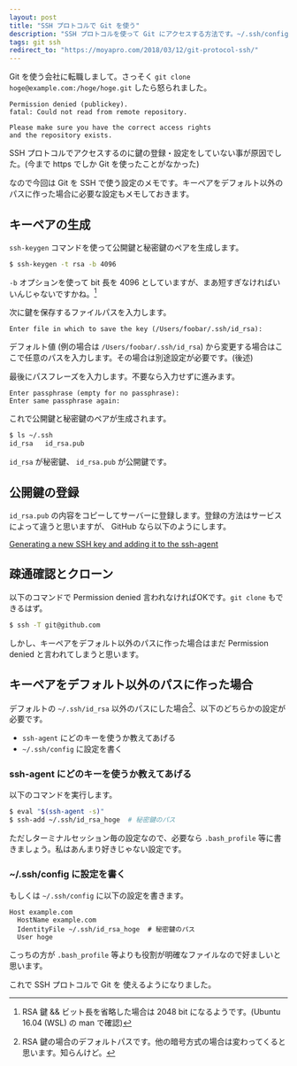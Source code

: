 ```yaml
---
layout: post
title: "SSH プロトコルで Git を使う"
description: "SSH プロトコルを使って Git にアクセスする方法です。~/.ssh/config の設定も少し。"
tags: git ssh
redirect_to: "https://moyapro.com/2018/03/12/git-protocol-ssh/"
---
```


Git を使う会社に転職しまして。さっそく `git clone hoge@example.com:/hoge/hoge.git` したら怒られました。

```
Permission denied (publickey).
fatal: Could not read from remote repository.

Please make sure you have the correct access rights
and the repository exists.
```

SSH プロトコルでアクセスするのに鍵の登録・設定をしていない事が原因でした。(今まで https でしか Git を使ったことがなかった)

なので今回は Git を SSH で使う設定のメモです。キーペアをデフォルト以外のパスに作った場合に必要な設定もメモしておきます。

## キーペアの生成

`ssh-keygen` コマンドを使って公開鍵と秘密鍵のペアを生成します。

```bash
$ ssh-keygen -t rsa -b 4096
```

`-b` オプションを使って bit 長を 4096 としていますが、まあ短すぎなければいいんじゃないですかね。[^1]

[^1]: RSA 鍵 && ビット長を省略した場合は 2048 bit になるようです。(Ubuntu 16.04 (WSL) の man で確認)

次に鍵を保存するファイルパスを入力します。

```
Enter file in which to save the key (/Users/foobar/.ssh/id_rsa):
```

デフォルト値 (例の場合は `/Users/foobar/.ssh/id_rsa`) から変更する場合はここで任意のパスを入力します。その場合は別途設定が必要です。(後述)

最後にパスフレーズを入力します。不要なら入力せずに進みます。

```
Enter passphrase (empty for no passphrase):
Enter same passphrase again:
```

これで公開鍵と秘密鍵のペアが生成されます。

```bash
$ ls ~/.ssh
id_rsa   id_rsa.pub
```

`id_rsa` が秘密鍵、 `id_rsa.pub` が公開鍵です。

## 公開鍵の登録

`id_rsa.pub` の内容をコピーしてサーバーに登録します。登録の方法はサービスによって違うと思いますが、 GitHub なら以下のようにします。

[Generating a new SSH key and adding it to the ssh-agent](https://help.github.com/articles/adding-a-new-ssh-key-to-your-github-account/)

## 疎通確認とクローン

以下のコマンドで Permission denied 言われなければOKです。`git clone` もできるはず。

```bash
$ ssh -T git@github.com
```

しかし、キーペアをデフォルト以外のパスに作った場合はまだ Permission denied と言われてしまうと思います。

## キーペアをデフォルト以外のパスに作った場合

デフォルトの `~/.ssh/id_rsa` 以外のパスにした場合[^2]、以下のどちらかの設定が必要です。

[^2]: RSA 鍵の場合のデフォルトパスです。他の暗号方式の場合は変わってくると思います。知らんけど。

- `ssh-agent` にどのキーを使うか教えてあげる
- `~/.ssh/config` に設定を書く

### ssh-agent にどのキーを使うか教えてあげる

以下のコマンドを実行します。

```bash
$ eval "$(ssh-agent -s)"
$ ssh-add ~/.ssh/id_rsa_hoge  # 秘密鍵のパス
```

ただしターミナルセッション毎の設定なので、必要なら `.bash_profile` 等に書きましょう。私はあんまり好きじゃない設定です。

### ~/.ssh/config に設定を書く

もしくは `~/.ssh/config` に以下の設定を書きます。

```
Host example.com
  HostName example.com
  IdentityFile ~/.ssh/id_rsa_hoge  # 秘密鍵のパス
  User hoge
```

こっちの方が `.bash_profile` 等よりも役割が明確なファイルなので好ましいと思います。

これで SSH プロトコルで Git を 使えるようになりました。
